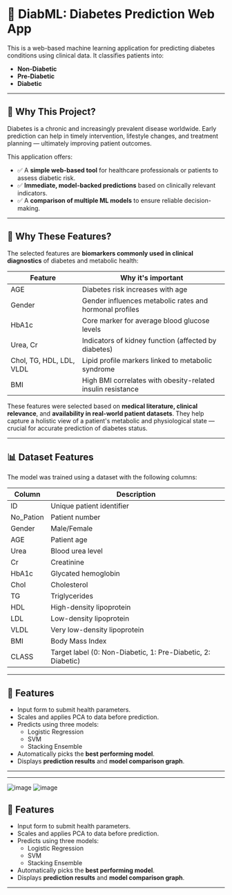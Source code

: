 # 🧠 DiabML:  Diabetes Prediction Web App

This is a web-based machine learning application for predicting diabetes conditions using clinical data. It classifies patients into:

- **Non-Diabetic**
- **Pre-Diabetic**
- **Diabetic**

---

## 🧠 Why This Project?

Diabetes is a chronic and increasingly prevalent disease worldwide. Early prediction can help in timely intervention, lifestyle changes, and treatment planning — ultimately improving patient outcomes.

This application offers:

- ✅ A **simple web-based tool** for healthcare professionals or patients to assess diabetic risk.
- ✅ **Immediate, model-backed predictions** based on clinically relevant indicators.
- ✅ A **comparison of multiple ML models** to ensure reliable decision-making.

---

## 📌 Why These Features?

The selected features are **biomarkers commonly used in clinical diagnostics** of diabetes and metabolic health:

| Feature | Why it's important |
|--------|---------------------|
| AGE | Diabetes risk increases with age |
| Gender | Gender influences metabolic rates and hormonal profiles |
| HbA1c | Core marker for average blood glucose levels |
| Urea, Cr | Indicators of kidney function (affected by diabetes) |
| Chol, TG, HDL, LDL, VLDL | Lipid profile markers linked to metabolic syndrome |
| BMI | High BMI correlates with obesity-related insulin resistance |

These features were selected based on **medical literature, clinical relevance**, and **availability in real-world patient datasets**. They help capture a holistic view of a patient's metabolic and physiological state — crucial for accurate prediction of diabetes status.

---

## 📊 Dataset Features

The model was trained using a dataset with the following columns:

| Column | Description |
|--------|-------------|
| ID | Unique patient identifier |
| No_Pation | Patient number |
| Gender | Male/Female |
| AGE | Patient age |
| Urea | Blood urea level |
| Cr | Creatinine |
| HbA1c | Glycated hemoglobin |
| Chol | Cholesterol |
| TG | Triglycerides |
| HDL | High-density lipoprotein |
| LDL | Low-density lipoprotein |
| VLDL | Very low-density lipoprotein |
| BMI | Body Mass Index |
| CLASS | Target label (0: Non-Diabetic, 1: Pre-Diabetic, 2: Diabetic) |

---

## 🚀 Features

- Input form to submit health parameters.
- Scales and applies PCA to data before prediction.
- Predicts using three models:
  - Logistic Regression
  - SVM
  - Stacking Ensemble
- Automatically picks the **best performing model**.
- Displays **prediction results** and **model comparison graph**.

---

---
![image](https://github.com/user-attachments/assets/ccba38fd-7e70-4cfd-bd76-9cd82bbced21)
![image](https://github.com/user-attachments/assets/d3893163-3ad6-416a-a5ac-e7c0e942fad8)


## 🚀 Features

- Input form to submit health parameters.
- Scales and applies PCA to data before prediction.
- Predicts using three models:
  - Logistic Regression
  - SVM
  - Stacking Ensemble
- Automatically picks the **best performing model**.
- Displays **prediction results** and **model comparison graph**.

---


